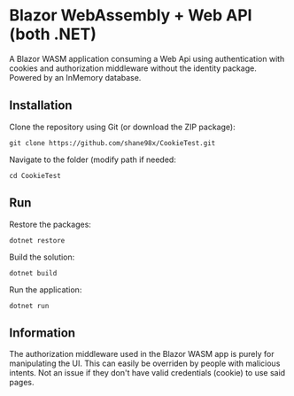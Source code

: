 # Blazor WebAssembly + Web API (both .NET)
A Blazor WASM application consuming a Web Api using authentication with cookies and authorization middleware without the identity package. Powered by an InMemory database.

## Installation

Clone the repository using Git (or download the ZIP package):
```
git clone https://github.com/shane98x/CookieTest.git
```
Navigate to the folder (modify path if needed:
```
cd CookieTest
```
## Run

Restore the packages:
```
dotnet restore
```

Build the solution:
```
dotnet build
```

Run the application: 
```
dotnet run
```

## Information
The authorization middleware used in the Blazor WASM app is purely for manipulating the UI. This can easily be overriden by people with malicious intents.
Not an issue if they don't have valid credentials (cookie) to use said pages. 




